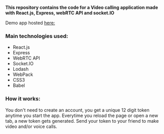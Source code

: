 **This repository contains the code for a Video calling application made with React.js, Express, webRTC API and socket.IO**

Demo app hosted [here:](https://callr-x.herokuapp.com/)

### Main technologies used:

* React.js
* Express
* WebRTC API
* Socket.IO
* Lodash
* WebPack
* CSS3
* Babel


### How it works:
You don't need to create an account, you get a unique 12 digit token anytime you start the app.
Everytime you reload the page or open a new tab, a new token gets generated.
Send your token to your friend to make video and/or voice calls.
